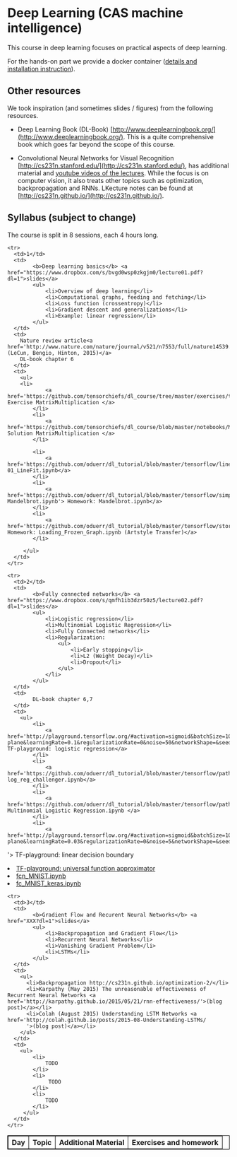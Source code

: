 <head>
<style>
table, th, td {
    border: 0.5px solid black;
    vertical-align: top;
}
</style>
</head>

# Deep Learning (CAS machine intelligence) 

This course in deep learning focuses on practical aspects of deep learning. 

For the hands-on part we provide a docker container ([details and installation instruction](docker.md)).

## Other resources
We took inspiration (and sometimes slides / figures) from the following resources.

* Deep Learning Book (DL-Book) [http://www.deeplearningbook.org/](http://www.deeplearningbook.org/). This is a quite comprehensive book which goes far beyond the scope of this course.

* Convolutional Neural Networks for Visual Recognition [http://cs231n.stanford.edu/](http://cs231n.stanford.edu/), has additional material and [youtube videos of the lectures](https://www.youtube.com/playlist?list=PLkt2uSq6rBVctENoVBg1TpCC7OQi31AlC). While the focus is on computer vision, it also treats other topics such as optimization, backpropagation and RNNs. LKecture notes can be found at [http://cs231n.github.io/](http://cs231n.github.io/).


## Syllabus (subject to change)
The course is split in 8 sessions, each 4 hours long. 


<table>
  <tbody>
    <tr>
      <th align="left">Day</th>
      <th align="left">Topic</th>
      <th align="right">Additional Material</th>
      <th align="right">Exercises and homework</th>
    </tr>
    
    <tr>
      <td>1</td>
      <td> 
      		<b>Deep learning basics</b> <a href="https://www.dropbox.com/s/bvgd0wsp0zkgjm0/lecture01.pdf?dl=1">slides</a>
      		<ul>
      			<li>Overview of deep learning</li>
      			<li>Computational graphs, feeding and fetching</li>
      			<li>Loss function (crossentropy)</li>
      			<li>Gradient descent and generalizations</li>
      			<li>Example: linear regression</li>
      		</ul>
      </td>
      <td> 
        Nature review article<a href='http://www.nature.com/nature/journal/v521/n7553/full/nature14539.html'>(LeCun, Bengio, Hinton, 2015)</a>
        DL-book chapter 6
      </td>
      <td>
      	<ul>
		<li>
      			<a href='https://github.com/tensorchiefs/dl_course/tree/master/exercises/tf_matrix_mult.md'> Exercise MatrixMultiplication </a> 
      		</li>
			<li>
      			<a href='https://github.com/tensorchiefs/dl_course/blob/master/notebooks/MatrixMultiplication.ipynb'> Solution MatrixMultiplication </a> 
      		</li>
	
      		<li>
      			<a href='https://github.com/oduerr/dl_tutorial/blob/master/tensorflow/linear_regression/01_LineFit.ipynb'> 01_LineFit.ipynb</a> 
      		</li>
      		<li>
      			<a href='https://github.com/oduerr/dl_tutorial/blob/master/tensorflow/simple_ops/ Mandelbrot.ipynb'> Homework: Mandelbrot.ipynb</a> 
      		</li> 
      		<li>
      			<a href='https://github.com/oduerr/dl_tutorial/blob/master/tensorflow/stored_models/Loading_Frozen_Graph.ipynb'> Homework: Loading_Frozen_Graph.ipynb (Artstyle Transfer)</a> 
      		</li>
			
         </ul>
      </td>
    </tr>

    <tr>
      <td>2</td>
      <td> 
      		<b>Fully connected networks</b> <a href="https://www.dropbox.com/s/qmfh1ib3dzr50z5/lecture02.pdf?dl=1">slides</a>
      		<ul>
      			<li>Logistic regression</li>
      			<li>Multinomial Logistic Regression</li>
      			<li>Fully Connected networks</li>
      			<li>Regularization:
      				<ul>
      					<li>Early stopping</li>
      					<li>L2 (Weight Decay)</li>
      					<li>Dropout</li>
      				</ul>
      			</li>
      		</ul>
      </td>
      <td> 
      		DL-book chapter 6,7
      </td>
      <td>
      	<ul>
      		<li>
      			<a href='http://playground.tensorflow.org/#activation=sigmoid&batchSize=10&dataset=gauss&regDataset=reg-plane&learningRate=0.1&regularizationRate=0&noise=50&networkShape=&seed=0.01840&showTestData=false&discretize=false&percTrainData=50&x=true&y=true&xTimesY=false&xSquared=false&ySquared=false&cosX=false&sinX=false&cosY=false&sinY=false&collectStats=false&problem=classification&initZero=false&hideText=false&stepButton_hide=false&activation_hide=true&problem_hide=true&noise_hide=false&batchSize_hide=true&dataset_hide=true&regularization_hide=true&playButton_hide=false&learningRate_hide=false&regularizationRate_hide=true&percTrainData_hide=true&numHiddenLayers_hide=true'> TF-playground: logistic regression</a> 
      		</li>
      		<li>
      			<a href='https://github.com/oduerr/dl_tutorial/blob/master/tensorflow/path_to_fc_nets/log_reg_challenger.ipynb'> log_reg_challenger.ipynb</a> 
      		</li> 
      		<li>
      			<a href='https://github.com/oduerr/dl_tutorial/blob/master/tensorflow/path_to_fc_nets/Multinomial%20Logistic%20Regression.ipynb'> Multinomial Logistic Regression.ipynb </a> 
      		</li>
      		<li>
      			<a href='http://playground.tensorflow.org/#activation=sigmoid&batchSize=10&dataset=xor&regDataset=reg-plane&learningRate=0.03&regularizationRate=0&noise=5&networkShape=&seed=0.07296&showTestData=false&discretize=false&percTrainData=50&x=true&y=true&xTimesY=false&xSquared=false&ySquared=false&cosX=false&sinX=false&cosY=false&sinY=false&collectStats=false&problem=classification&initZero=false&hideText=false&problem_hide=true&batchSize_hide=true&dataset_hide=true&percTrainData_hide=true&regularizationRate_hide=true&learningRate_hide=true&discretize_hide=true&activation_hide=true&regularization_hide=true
'> TF-playground: linear decision boundary</a> 
      		</li>
      		<li>
      			<a href='http://playground.tensorflow.org/#activation=tanh&batchSize=10&dataset=circle&regDataset=reg-plane&learningRate=0.03&regularizationRate=0&noise=0&networkShape=2&seed=0.83173&showTestData=false&discretize=false&percTrainData=50&x=true&y=true&xTimesY=false&xSquared=false&ySquared=false&cosX=false&sinX=false&cosY=false&sinY=false&collectStats=false&problem=classification&initZero=false&hideText=false&showTestData_hide=true&activation_hide=true&problem_hide=true&noise_hide=true&batchSize_hide=true&dataset_hide=true&regularization_hide=true&discretize_hide=true&numHiddenLayers_hide=true
'> TF-playground: universal function approximator</a> 
      		</li>
      		<li>
      			<a href='https://github.com/oduerr/dl_tutorial/blob/master/tensorflow/path_to_fc_nets/fcn_MNIST.ipynb'> fcn_MNIST.ipynb </a> 
      		</li>
      		<li>
      			<a href='https://github.com/oduerr/dl_tutorial/blob/master/tensorflow/path_to_fc_nets/fc_MNIST_keras.ipynb'> fc_MNIST_keras.ipynb </a> 
      		</li>
            </ul>
      </td>
    </tr>




    <tr>
      <td>3</td>
      <td> 
      		<b>Gradient Flow and Recurent Neural Networks</b> <a href="XXX?dl=1">slides</a>
      		<ul>
      			<li>Backpropagation and Gradient Flow</li>
      			<li>Recurrent Neural Networks</li>
      			<li>Vanishing Gradient Problem</li>
      			<li>LSTMs</li>
      		</ul>
      </td>
      <td> 
        <ul>
          <li>Backpropagation http://cs231n.github.io/optimization-2/</li>
          <li>Karpathy (May 2015) The unreasonable effectiveness of Recurrent Neural Networks <a href='http://karpathy.github.io/2015/05/21/rnn-effectiveness/'>(blog post)</a></li>
          <li>Colah (August 2015) Understanding LSTM Networks <a href='http://colah.github.io/posts/2015-08-Understanding-LSTMs/
          '>(blog post)</a></li>
        </ul>
      </td>
      <td>
      	<ul>
      		<li>
      			TODO
      		</li>
      		<li>
      			 TODO
      		</li> 
      		<li>
      			TODO
      		</li>
         </ul>
      </td>
    </tr>
  </tbody>
</table>






